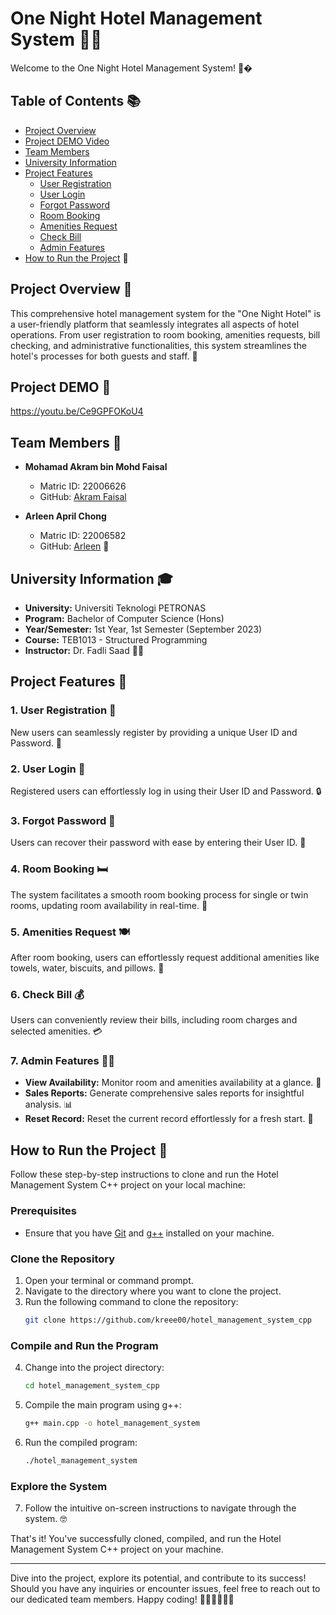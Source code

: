 # One Night Hotel Management System 🏨🌙

Welcome to the One Night Hotel Management System! 🤗�

## Table of Contents 📚
- [Project Overview](#project-overview-)
- [Project DEMO Video](#project-DEMO-)
- [Team Members](#team-members-)
- [University Information](#university-information-)
- [Project Features](#project-features-)
   - [User Registration](#1-user-registration-)
   - [User Login](#2-user-login-)
   - [Forgot Password](#3-forgot-password-)
   - [Room Booking](#4-room-booking-)
   - [Amenities Request](#5-amenities-request-)
   - [Check Bill](#6-check-bill-)
   - [Admin Features](#7-admin-features-)
- [How to Run the Project](#how-to-run-the-project-) 🚀

## Project Overview 🌟

This comprehensive hotel management system for the "One Night Hotel" is a user-friendly platform that seamlessly integrates all aspects of hotel operations. From user registration to room booking, amenities requests, bill checking, and administrative functionalities, this system streamlines the hotel's processes for both guests and staff. 🤝

## Project DEMO 🎥
https://youtu.be/Ce9GPFOKoU4

## Team Members 👥

- **Mohamad Akram bin Mohd Faisal**
   - Matric ID: 22006626
   - GitHub: [Akram Faisal](https://github.com/kreee00)

- **Arleen April Chong**
   - Matric ID: 22006582
   - GitHub: [Arleen](https://github.com/barzj04) 🦄

## University Information 🎓

- **University:** Universiti Teknologi PETRONAS
- **Program:** Bachelor of Computer Science (Hons)
- **Year/Semester:** 1st Year, 1st Semester (September 2023)
- **Course:** TEB1013 - Structured Programming
- **Instructor:** Dr. Fadli Saad 🧑‍🏫

## Project Features 🚀

### 1. User Registration 📝

New users can seamlessly register by providing a unique User ID and Password. 🔑

### 2. User Login 🔑

Registered users can effortlessly log in using their User ID and Password. 🔒

### 3. Forgot Password 🤔

Users can recover their password with ease by entering their User ID. 🤞

### 4. Room Booking 🛏️

The system facilitates a smooth room booking process for single or twin rooms, updating room availability in real-time. 🏨

### 5. Amenities Request 🍽️

After room booking, users can effortlessly request additional amenities like towels, water, biscuits, and pillows. 🛁

### 6. Check Bill 💰

Users can conveniently review their bills, including room charges and selected amenities. 💳

### 7. Admin Features 🧑‍💼

- **View Availability:** Monitor room and amenities availability at a glance. 👀
- **Sales Reports:** Generate comprehensive sales reports for insightful analysis. 📊
- **Reset Record:** Reset the current record effortlessly for a fresh start. 🔄

## How to Run the Project 🚀

Follow these step-by-step instructions to clone and run the Hotel Management System C++ project on your local machine:

### Prerequisites
- Ensure that you have [Git](https://git-scm.com/) and [g++](https://gcc.gnu.org/) installed on your machine.

### Clone the Repository
1. Open your terminal or command prompt.
2. Navigate to the directory where you want to clone the project.
3. Run the following command to clone the repository:
    ```bash
    git clone https://github.com/kreee00/hotel_management_system_cpp
    ```

### Compile and Run the Program
4. Change into the project directory:
    ```bash
    cd hotel_management_system_cpp
    ```

5. Compile the main program using g++:
    ```bash
    g++ main.cpp -o hotel_management_system
    ```

6. Run the compiled program:
    ```bash
    ./hotel_management_system
    ```

### Explore the System
7. Follow the intuitive on-screen instructions to navigate through the system. 🤓

That's it! You've successfully cloned, compiled, and run the Hotel Management System C++ project on your machine.

---

Dive into the project, explore its potential, and contribute to its success! Should you have any inquiries or encounter issues, feel free to reach out to our dedicated team members. Happy coding! 👩‍💻👨‍💻🐍🎉
